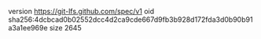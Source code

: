 version https://git-lfs.github.com/spec/v1
oid sha256:4dcbcad0b02552dcc4d2ca9cde667d9fb3b928d172fda3d0b90b91a3a1ee969e
size 2645
